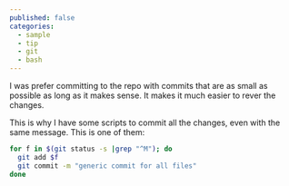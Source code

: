 ```yaml
---
published: false
categories:
  - sample
  - tip
  - git
  - bash
---
```


I was prefer committing to the repo with commits that are as small as possible as long as it makes sense. It makes it much easier to rever the changes.

This is why I have some scripts to commit all the changes, even with the same message. This is one of them:

```bash
for f in $(git status -s |grep "^M"); do
  git add $f
  git commit -m "generic commit for all files"
done
```

